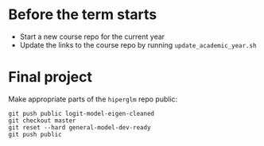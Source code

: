 # Before the term starts
* Start a new course repo for the current year
* Update the links to the course repo by running `update_academic_year.sh`

# Final project
Make appropriate parts of the `hiperglm` repo public:
```
git push public logit-model-eigen-cleaned
git checkout master
git reset --hard general-model-dev-ready
git push public 
```